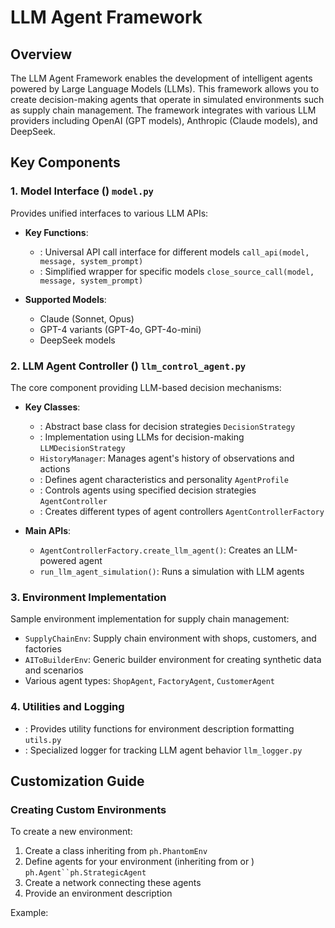 # LLM Agent Framework

## Overview

The LLM Agent Framework enables the development of intelligent agents powered by Large Language Models (LLMs). This
framework allows you to create decision-making agents that operate in simulated environments such as supply chain
management. The framework integrates with various LLM providers including OpenAI (GPT models), Anthropic (Claude
models), and DeepSeek.

## Key Components

### 1. Model Interface () `model.py`

Provides unified interfaces to various LLM APIs:

- **Key Functions**:
    - : Universal API call interface for different models `call_api(model, message, system_prompt)`
    - : Simplified wrapper for specific models `close_source_call(model, message, system_prompt)`

- **Supported Models**:
    - Claude (Sonnet, Opus)
    - GPT-4 variants (GPT-4o, GPT-4o-mini)
    - DeepSeek models

### 2. LLM Agent Controller () `llm_control_agent.py`

The core component providing LLM-based decision mechanisms:

- **Key Classes**:
    - : Abstract base class for decision strategies `DecisionStrategy`
    - : Implementation using LLMs for decision-making `LLMDecisionStrategy`
    - `HistoryManager`: Manages agent's history of observations and actions
    - : Defines agent characteristics and personality `AgentProfile`
    - : Controls agents using specified decision strategies `AgentController`
    - : Creates different types of agent controllers `AgentControllerFactory`

- **Main APIs**:
    - `AgentControllerFactory.create_llm_agent()`: Creates an LLM-powered agent
    - `run_llm_agent_simulation()`: Runs a simulation with LLM agents

### 3. Environment Implementation

Sample environment implementation for supply chain management:

- `SupplyChainEnv`: Supply chain environment with shops, customers, and factories
- `AIToBuilderEnv`: Generic builder environment for creating synthetic data and scenarios
- Various agent types: `ShopAgent`, `FactoryAgent`, `CustomerAgent`

### 4. Utilities and Logging

- : Provides utility functions for environment description formatting `utils.py`
- : Specialized logger for tracking LLM agent behavior `llm_logger.py`

## Customization Guide

### Creating Custom Environments

To create a new environment:

1. Create a class inheriting from `ph.PhantomEnv`
2. Define agents for your environment (inheriting from or ) `ph.Agent``ph.StrategicAgent`
3. Create a network connecting these agents
4. Provide an environment description

Example: